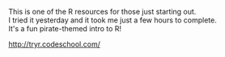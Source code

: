 This is one of the R resources for those just starting out.  
I tried it yesterday and it took me just a few hours to complete.  
It's a fun pirate-themed intro to R!

http://tryr.codeschool.com/
